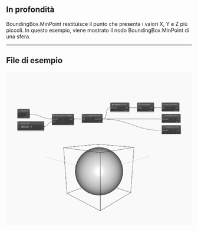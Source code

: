 ## In profondità
BoundingBox.MinPoint restituisce il punto che presenta i valori X, Y e Z più piccoli. In questo esempio, viene mostrato il nodo BoundingBox.MinPoint di una sfera.
___
## File di esempio

![MinPoint](./Autodesk.DesignScript.Geometry.BoundingBox.MinPoint_img.jpg)


